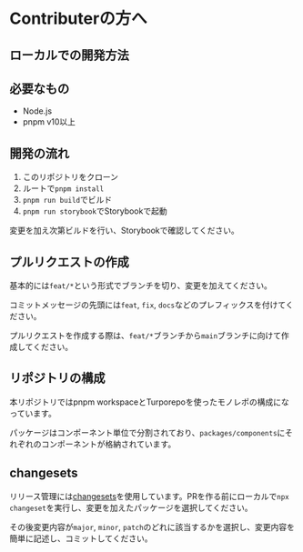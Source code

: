 # Contributerの方へ

## ローカルでの開発方法

## 必要なもの

- Node.js
- pnpm v10以上

## 開発の流れ

1. このリポジトリをクローン
2. ルートで`pnpm install`
3. `pnpm run build`でビルド
4. `pnpm run storybook`でStorybookで起動

変更を加え次第ビルドを行い、Storybookで確認してください。

## プルリクエストの作成

基本的には`feat/*`という形式でブランチを切り、変更を加えてください。

コミットメッセージの先頭には`feat`, `fix`, `docs`などのプレフィックスを付けてください。

プルリクエストを作成する際は、`feat/*`ブランチから`main`ブランチに向けて作成してください。

## リポジトリの構成

本リポジトリではpnpm workspaceとTurporepoを使ったモノレポの構成になっています。

パッケージはコンポーネント単位で分割されており、`packages/components`にそれぞれのコンポーネントが格納されています。

## changesets

リリース管理には[changesets](https://github.com/changesets/changesets)を使用しています。PRを作る前にローカルで`npx changeset`を実行し、変更を加えたパッケージを選択してください。

その後変更内容が`major`, `minor`, `patch`のどれに該当するかを選択し、変更内容を簡単に記述し、コミットしてください。

